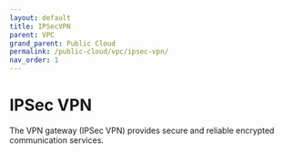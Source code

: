 ```yaml
---
layout: default
title: IPSecVPN
parent: VPC
grand_parent: Public Cloud
permalink: /public-cloud/vpc/ipsec-vpn/
nav_order: 1
---
```

# IPSec VPN 
The VPN gateway (IPSec VPN) provides secure and reliable encrypted communication services.